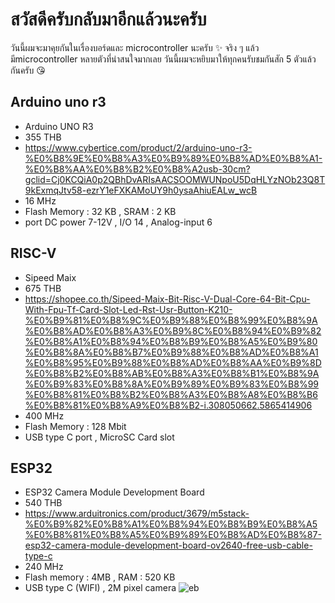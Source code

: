 # สวัสดีครับกลับมาอีกแล้วนะครับ
วันนี้ผมจะมาคุยกันในเรื่องบอร์ดและ microcontroller นะครับ ✨
จริง ๆ แล้วมีmicrocontroller หลายตัวที่น่าสนใจมากเลย 
วันนี้ผมจะหยิบมาให้ทุกคนรับชมกันสัก 5 ตัวแล้วกันครับ 😘

## Arduino uno r3
- Arduino UNO R3
- 355 THB
- https://www.cybertice.com/product/2/arduino-uno-r3-%E0%B8%9E%E0%B8%A3%E0%B9%89%E0%B8%AD%E0%B8%A1-%E0%B8%AA%E0%B8%B2%E0%B8%A2usb-30cm?gclid=Cj0KCQiA0p2QBhDvARIsAACSOOMWUNpoU5DqHLYzNOb23Q8T9kExmqJtv58-ezrY1eFXKAMoUY9h0ysaAhiuEALw_wcB
- 16 MHz
- Flash Memory : 32 KB , SRAM : 2 KB
- port DC power 7-12V , I/O 14 , Analog-input 6

## RISC-V
- Sipeed Maix
- 675 THB
- https://shopee.co.th/Sipeed-Maix-Bit-Risc-V-Dual-Core-64-Bit-Cpu-With-Fpu-Tf-Card-Slot-Led-Rst-Usr-Button-K210-%E0%B9%81%E0%B8%9C%E0%B9%88%E0%B8%99%E0%B8%9A%E0%B8%AD%E0%B8%A3%E0%B9%8C%E0%B8%94%E0%B9%82%E0%B8%A1%E0%B8%94%E0%B8%B9%E0%B8%A5%E0%B9%80%E0%B8%8A%E0%B8%B7%E0%B9%88%E0%B8%AD%E0%B8%A1%E0%B8%95%E0%B9%88%E0%B8%AD%E0%B8%AA%E0%B9%8D%E0%B8%B2%E0%B8%AB%E0%B8%A3%E0%B8%B1%E0%B8%9A%E0%B9%83%E0%B8%8A%E0%B9%89%E0%B9%83%E0%B8%99%E0%B8%81%E0%B8%B2%E0%B8%A3%E0%B8%A8%E0%B8%B6%E0%B8%81%E0%B8%A9%E0%B8%B2-i.308050662.5865414906
- 400 MHz
- Flash Memory : 128 Mbit
- USB type C port , MicroSC Card slot

## ESP32
-  ESP32 Camera Module Development Board 
-  540 THB
-  https://www.arduitronics.com/product/3679/m5stack-%E0%B9%82%E0%B8%A1%E0%B8%94%E0%B8%B9%E0%B8%A5%E0%B8%81%E0%B8%A5%E0%B9%89%E0%B8%AD%E0%B8%87-esp32-camera-module-development-board-ov2640-free-usb-cable-type-c
-  240 MHz
-  Flash memory : 4MB , RAM : 520 KB
-  USB type C (WIFI) , 2M pixel camera
![eb](https://user-images.githubusercontent.com/88340264/153743341-43578b28-dc11-478a-8643-47f99cba5130.jpg)

